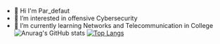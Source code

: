 - 👋 Hi I'm Par_defaut
- 👀 I’m interested in offensive Cybersecurity
- 🌱 I’m currently learning Networks and Telecommunication in College
![Anurag's GitHub stats](https://github-readme-stats.vercel.app/api?username=LordLampadaire&theme=dark&show_icons=true)
[![Top Langs](https://github-readme-stats.vercel.app/api/top-langs/?username=Lordlampadaire&theme=dark&show_icons=true)](https://github.com/anuraghazra/github-readme-stats)


